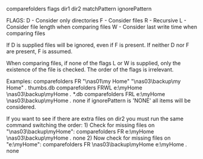 ﻿

comparefolders flags dir1 dir2 matchPattern ignorePattern

FLAGS:
  D - Consider only directories
  F - Consider files
  R - Recursive
  L - Consider file length when comparing files
  W - Consider last write time when comparing files

  If D is supplied files will be ignored, even if F is present.
  If neither D nor F are present, F is assumed.

  When comparing files, if none of the flags L or W is supplied, only the existence of the file is checked.
  The order of the flags is irrelevant.

Examples:
    comparefolders FR "\\nas01\my Home" "\\nas03\backup\my Home" *.* thumbs.db
    comparefolders FRWL e:\myHome \\nas03\backup\myHome *.* *.db
    comparefolders FRL e:\myHome \\nas03\backup\myHome *.* none
if ignorePattern is 'NONE' all items will be considered.

If you want to see if there are extra files on dir2 you must run the same command switching the order:
1)
    Check for missing files on "\\nas03\backup\myHome":
    comparefolders FR e:\myHome \\nas03\backup\myHome *.* none
2)
    Now check for missing files on "e:\\myHome":
    comparefolders FR \\nas03\backup\myHome e:\myHome *.* none

